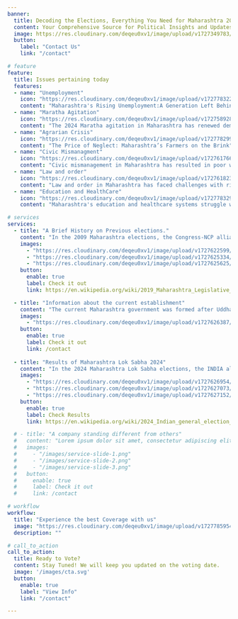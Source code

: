 ```yaml
---
banner:
  title: Decoding the Elections, Everything You Need for Maharashtra 2024
  content: Your Comprehensive Source for Political Insights and Updates
  image: https://res.cloudinary.com/deqeu0xv1/image/upload/v1727349783/Screenshot_2024-09-26_165238_kwzqv1.png
  button:
    label: "Contact Us"
    link: "/contact"

# feature
feature: 
  title: Issues pertaining today
  features:
  - name: "Unemployment"
    icon: "https://res.cloudinary.com/deqeu0xv1/image/upload/v1727783221/unemployment_ukmxu7.png"
    content: "Maharashtra's Rising Unemployment:A Generation Left Behind"
  - name: "Maratha Agitation"
    icon: "https://res.cloudinary.com/deqeu0xv1/image/upload/v1727589282/protest-flag_vbgmft.png"
    content: "The 2024 Maratha agitation in Maharashtra has renewed demands for reservation in education and jobs, underscoring economic inequality and regional disparities."
  - name: "Agrarian Crisis"
    icon: "https://res.cloudinary.com/deqeu0xv1/image/upload/v1727782998/suicide-attempt_hoigqo.png"
    content: "The Price of Neglect: Maharashtra’s Farmers on the Brink"
  - name: "Civic Mismanagment"
    icon: "https://res.cloudinary.com/deqeu0xv1/image/upload/v1727617668/corrupt-file_abqqam.png"
    content: "Civic mismanagement in Maharashtra has resulted in poor waste disposal, infrastructure, and public services, negatively impacting the quality of life in major cities."
  - name: "Law and order"
    icon: "https://res.cloudinary.com/deqeu0xv1/image/upload/v1727618239/law-book_qwen8g.png"
    content: "Law and order in Maharashtra has faced challenges with rising crime rates, delayed justice, and strained police resources, impacting public safety and trust in the legal system"
  - name: "Education and HealthCare"
    icon: "https://res.cloudinary.com/deqeu0xv1/image/upload/v1727783295/healthcare_cyqpkq.png"
    content: "Maharashtra's education and healthcare systems struggle with unequal access, underfunded public institutions, and disparities in quality, particularly in rural areas, affecting overall social development."

# services
services:
  - title: "A Brief History on Previous elections."
    content: "In the 2009 Maharashtra elections, the Congress-NCP alliance retained power with 144 seats. In 2014, BJP became the largest party with 122 seats and formed a government with Shiv Sena. However, post-2019 election disputes led to the formation of the Maha Vikas Aghadi coalition, comprising Shiv Sena, Congress, and NCP."
    images:
      - "https://res.cloudinary.com/deqeu0xv1/image/upload/v1727622599/Screenshot_2024-09-29_203930_pzl4ld.png"
      - "https://res.cloudinary.com/deqeu0xv1/image/upload/v1727625334/Screenshot_2024-09-29_204716_wj14vn.png"
      - "https://res.cloudinary.com/deqeu0xv1/image/upload/v1727625625/Screenshot_2024-09-29_212859_stlkzy.png"
    button:
      enable: true
      label: Check it out
      link: https://en.wikipedia.org/wiki/2019_Maharashtra_Legislative_Assembly_election

  - title: "Information about the current establishment"
    content: "The current Maharashtra government was formed after Uddhav Thackeray resigned on June 29, 2022. Eknath Shinde was sworn in as the 20th Chief Minister, with former CM Devendra Fadnavis taking the role of Deputy Chief Minister. In a historic move, a year later, Ajit Pawar, the then Leader of Opposition, joined the government and became the state's second Deputy Chief Minister at the same time. Elections are expected to take place in November, after Diwali, based on current political developments.."
    images: 
      - "https://res.cloudinary.com/deqeu0xv1/image/upload/v1727626387/Screenshot_2024-09-29_214159_rjez2a.png"
    button:
      enable: true
      label: Check it out
      link: /contact
  
  - title: "Results of Maharashtra Lok Sabha 2024"
    content: "In the 2024 Maharashtra Lok Sabha elections, the INDIA alliance(MVA), comprising Congress, NCP, and Shiv Sena (Uddhav Balasaheb Thackeray), secured a significant victory, winning 30 out of the 48 seats in the state. Congress led with 13 seats, Uddhav Thackeray’s Shiv Sena won 9, and the NCP(SP) claimed 8. The BJP faced setbacks, but prominent leaders like Nitin Gadkari (Nagpur) and Piyush Goyal (Mumbai North) retained their constituencies. On the other hand, notable wins included Congress' Varsha Gaikwad in Mumbai North Central and Shiv Sena's Shrikant Shinde in Kalyan."
    images:
      - "https://res.cloudinary.com/deqeu0xv1/image/upload/v1727626954/Screenshot_2024-09-29_215114_fdis7j.png"
      - "https://res.cloudinary.com/deqeu0xv1/image/upload/v1727627073/Screenshot_2024-09-29_215340_xqrrhb.png"
      - "https://res.cloudinary.com/deqeu0xv1/image/upload/v1727627152/Screenshot_2024-09-29_215522_pcpqml.png"
    button:
      enable: true
      label: Check Results
      link: https://en.wikipedia.org/wiki/2024_Indian_general_election_in_Maharashtra

  # - title: "A company standing different from others"
  #   content: "Lorem ipsum dolor sit amet, consectetur adipiscing elit. Consequat tristique eget amet, tempus eu at consecttur. Leo facilisi nunc viverra tellus. Ac laoreet sit vel consquat. consectetur adipiscing elit. Consequat tristique eget amet, tempus eu at consecttur. Leo facilisi nunc viverra tellus. Ac laoreet sit vel consquat."
  #   images:
  #     - "/images/service-slide-1.png"
  #     - "/images/service-slide-2.png"
  #     - "/images/service-slide-3.png"
  #   button:
  #     enable: true
  #     label: Check it out
  #     link: /contact

# workflow
workflow: 
  title: "Experience the best Coverage with us"
  image: "https://res.cloudinary.com/deqeu0xv1/image/upload/v1727785954/Screenshot_2024-10-01_180200_uq0xdm.png"
  description: ""

# call_to_action
call_to_action:
  title: Ready to Vote?
  content: Stay Tuned! We will keep you updated on the voting date.
  image: '/images/cta.svg'
  button:
    enable: true
    label: "View Info"
    link: "/contact"

---
```


